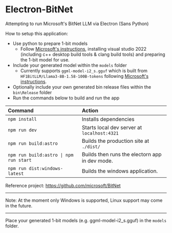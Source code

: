 # Electron-BitNet

Attempting to run Microsoft's BitNet LLM via Electron (Sans Python)

How to setup this application:

- Use python to prepare 1-bit models
  - Follow [Microsoft's instructions](https://github.com/microsoft/BitNet?tab=readme-ov-file#installation), installing visual studio 2022 (including c++ desktop build tools & clang build tools) and preparing the 1-bit model for use.
- Include your generated model within the `models` folder
  - Currently supports `ggml-model-i2_s.gguf` which is built from `HF1BitLLM/Llama3-8B-1.58-100B-tokens` following [Microsoft's instructions](https://github.com/microsoft/BitNet?tab=readme-ov-file#installation).
- Optionally include your own generated bin release files within the `bin\Release` folder
- Run the commands below to build and run the app

| Command                                | Action                                           |
| :------------------------------------- | :----------------------------------------------- |
| `npm install`                          | Installs dependencies                            |
| `npm run dev`                          | Starts local dev server at `localhost:4321`      |
| `npm run build:astro`                  | Builds the production site at `./dist/`          |
| `npm run build:astro \| npm run start` | Builds then runs the electorn app in dev mode.   |
| `npm run dist:windows-latest`          | Builds the windows application.                  |

Reference project: https://github.com/microsoft/BitNet

---

Note: At the moment only Windows is supported, Linux support may come in the future.

---

Place your generated 1-bit models (e.g. ggml-model-i2_s.gguf) in the `models` folder.